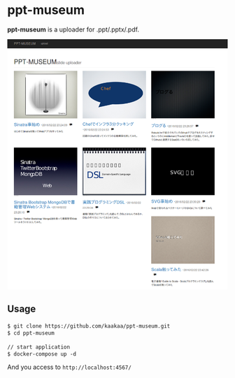# ppt-museum

**ppt-museum** is a uploader for .ppt/.pptx/.pdf.


![top](https://github.com/kaakaa/ppt-museum/raw/master/image.png)

## Usage

```
$ git clone https://github.com/kaakaa/ppt-museum.git
$ cd ppt-museum

// start application
$ docker-compose up -d
```
And you access to `http://localhost:4567/`


